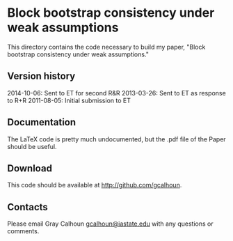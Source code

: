 Block bootstrap consistency under weak assumptions
==================================================

This directory contains the code necessary to build my paper, "Block
bootstrap consistency under weak assumptions."

Version history
---------------

2014-10-06: Sent to ET for second R&R
2013-03-26: Sent to ET as response to R+R
2011-08-05: Initial submission to ET

Documentation
-------------

The LaTeX code is pretty much undocumented, but the .pdf file of the
Paper should be useful.

Download
--------

This code should be available at <http://github.com/gcalhoun>.

Contacts
--------

Please email Gray Calhoun <gcalhoun@iastate.edu> with any questions or
comments.